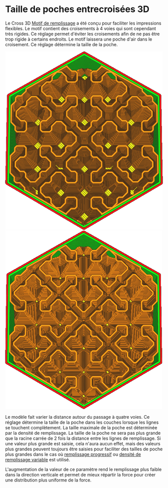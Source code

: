 Taille de poches entrecroisées 3D
===

Le Cross 3D [Motif de remplissage](../infill/infill_pattern.md) a été conçu pour faciliter les impressions flexibles. Le motif contient des croisements à 4 voies qui sont cependant très rigides. Ce réglage permet d'éviter les croisements afin de ne pas être trop rigide à certains endroits. Le motif laissera une poche d'air dans le croisement. Ce réglage détermine la taille de la poche.

![La taille de la poche par défaut est de 2mm](../../../articles/images/infill_pattern_cross_3d.png)
![Un format de poche de 0,5mm](../../../articles/images/cross_infill_pocket_size_0_5.png)

Le modèle fait varier la distance autour du passage à quatre voies. Ce réglage détermine la taille de la poche dans les couches lorsque les lignes se touchent complètement. La taille maximale de la poche est déterminée par la densité de remplissage. La taille de la poche ne sera pas plus grande que la racine carrée de 2 fois la distance entre les lignes de remplissage. Si une valeur plus grande est saisie, cela n'aura aucun effet, mais des valeurs plus grandes peuvent toujours être saisies pour faciliter des tailles de poche plus grandes dans le cas où [remplissage progressif](../infill/gradual_infill_steps.md) ou [densité de remplissage variable](cross_infill_density_image.md) est utilisé.

L'augmentation de la valeur de ce paramètre rend le remplissage plus faible dans la direction verticale et permet de mieux répartir la force pour créer une distribution plus uniforme de la force.
